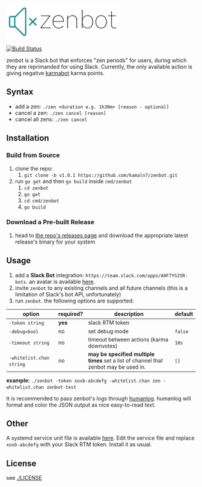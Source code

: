 ![zenbot logo](/logo.png)  

[![Build Status](https://semaphoreci.com/api/v1/kamaln7/zenbot/branches/master/badge.svg)](https://semaphoreci.com/kamaln7/zenbot)

zenbot is a Slack bot that enforces "zen periods" for users, during which they are reprimanded for using Slack. Currently, the only available action is giving negative [karmabot](https://github.com/kamaln7/karmabot) karma points.

## Syntax

- add a zen: `./zen <duration e.g. 1h30m> [reason - optional]`
- cancel a zen: `./zen cancel [reason]`
- cancel all zens: `./zen cancel`

## Installation

### Build from Source

1. clone the repo:
    1. `git clone -b v1.0.1 https://github.com/kamaln7/zenbot.git`
2. run `go get` and then `go build` inside `cmd/zenbot`
    1. `cd zenbot`
    2. `go get`
    3. `cd cmd/zenbot`
    4. `go build`

### Download a Pre-built Release

1. head to [the repo's releases page](https://github.com/kamaln7/zenbot/releases) and download the appropriate latest release's binary for your system

## Usage

1. add a **Slack Bot** integration: `https://team.slack.com/apps/A0F7YS25R-bots`. an avatar is available [here](/avatar.png).
2. invite `zenbot` to any existing channels and all future channels (this is a limitation of Slack's bot API, unfortunately)
3. run `zenbot`. the following options are supported:

| option                   | required? | description                              | default |
| ------------------------ | --------- | ---------------------------------------- | ------- |
| `-token string`          | **yes**   | slack RTM token                          |         |
| `-debug=bool`            | no        | set debug mode                           | `false` |
| `-timeout string`        | no        | timeout between actions (karma downvotes) | `10s`   |
| `-whitelist.chan string` | no        | **may be specified multiple times** set a list of channel that zenbot may be used in. | `[]`    |

**example:** `./zenbot -token xoxb-abcdefg -whitelist.chan zen -whitelist.chan zenbot-test `

It is recommended to pass zenbot's logs through [humanlog](https://github.com/aybabtme/humanlog). humanlog will format and color the JSON output as nice easy-to-read text.

## Other

A systemd service unit file is available [here](/zenbot.service). Edit the service file and replace `xoxb-abcdefg` with your Slack RTM token. Install it as usual.

## License

see [./LICENSE](/LICENSE)
